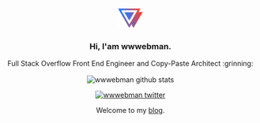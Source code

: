 <p align="center">
 <img src="/wwwebman.svg" width="50px" alt="wwwebman" />
</p>

<p align="center">
</p>

<h3 align="center">Hi, I'am wwwebman.</h3>
<p align="center">Full Stack Overflow Front End Engineer and Copy-Paste Architect :grinning:</p>

<p align="center">
 <img align="center" alt="wwwebman github stats" src="https://github-readme-stats.vercel.app/api?username=wwwebman&bg_color=5,2979ff,448aff&title_color=fff&text_color=fff&show_icons=true&theme=radical" />
</p>

<p align="center">
  <a href="https://twitter.com/wwwebman"><img src="https://img.shields.io/twitter/follow/wwwebman?logo=twitter" alt="wwwebman twitter" /></a>
</p>

<p align="center">
  Welcome to my <a href="https://webman.pro">blog</a>.
</p>
